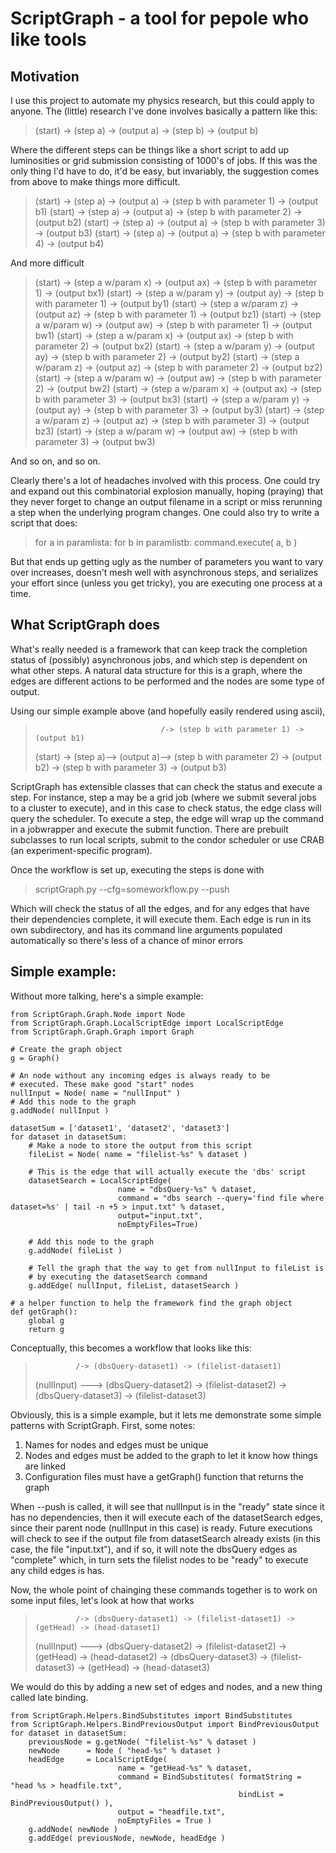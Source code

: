 ScriptGraph - a tool for pepole who like tools
==============================================

Motivation
----------

I use this project to automate my physics research, but this could apply to anyone.
The (little) research I've done involves basically a pattern like this:

>(start) -> (step a) -> (output a) -> (step b) -> (output b)

Where the different steps can be things like a short script to add up luminosities
or grid submission consisting of 1000's of jobs. If this was the only thing I'd have
to do, it'd be easy, but invariably, the suggestion comes from above to make things
more difficult.

>(start) -> (step a) -> (output a) -> (step b with parameter 1) -> (output b1)
>(start) -> (step a) -> (output a) -> (step b with parameter 2) -> (output b2)
>(start) -> (step a) -> (output a) -> (step b with parameter 3) -> (output b3)
>(start) -> (step a) -> (output a) -> (step b with parameter 4) -> (output b4)

And more difficult

>(start) -> (step a w/param x) -> (output ax) -> (step b with parameter 1) -> (output bx1)
>(start) -> (step a w/param y) -> (output ay) -> (step b with parameter 1) -> (output by1)
>(start) -> (step a w/param z) -> (output az) -> (step b with parameter 1) -> (output bz1)
>(start) -> (step a w/param w) -> (output aw) -> (step b with parameter 1) -> (output bw1)
>(start) -> (step a w/param x) -> (output ax) -> (step b with parameter 2) -> (output bx2)
>(start) -> (step a w/param y) -> (output ay) -> (step b with parameter 2) -> (output by2)
>(start) -> (step a w/param z) -> (output az) -> (step b with parameter 2) -> (output bz2)
>(start) -> (step a w/param w) -> (output aw) -> (step b with parameter 2) -> (output bw2)
>(start) -> (step a w/param x) -> (output ax) -> (step b with parameter 3) -> (output bx3)
>(start) -> (step a w/param y) -> (output ay) -> (step b with parameter 3) -> (output by3)
>(start) -> (step a w/param z) -> (output az) -> (step b with parameter 3) -> (output bz3)
>(start) -> (step a w/param w) -> (output aw) -> (step b with parameter 3) -> (output bw3)

And so on, and so on.

Clearly there's a lot of headaches involved with this process. One could try and
expand out this combinatorial explosion manually, hoping (praying) that they
never forget to change an output filename in a script or miss rerunning a step
when the underlying program changes. One could also try to write a script that does:

> for a in paramlista:
>     for b in paramlistb:
>         command.execute( a, b )

But that ends up getting ugly as the number of parameters you want to vary over
increases, doesn't mesh well with asynchronous steps, and serializes your effort
since (unless you get tricky), you are executing one process at a time.

What ScriptGraph does
---------------------

What's really needed is a framework that can keep track the completion status of
(possibly) asynchronous jobs, and which step is dependent on what other steps. A natural
data structure for this is a graph, where the edges are different actions to be performed
and the nodes are some type of output.

Using our simple example above (and hopefully easily rendered using ascii),


>                                 /-> (step b with parameter 1) -> (output b1)
>(start) -> (step a)--> (output a)--> (step b with parameter 2) -> (output b2)
>                                 \-> (step b with parameter 3) -> (output b3)

ScriptGraph has extensible classes that can check the status and execute a step. For instance,
step a may be a grid job (where we submit several jobs to a cluster to execute), and
in this case to check status, the edge class will query the scheduler. To execute a step, the
edge will wrap up the command in a jobwrapper and execute the submit function. There are
prebuilt subclasses to run local scripts, submit to the condor scheduler or use CRAB
(an experiment-specific program).

Once the workflow is set up, executing the steps is done with

> scriptGraph.py --cfg=someworkflow.py --push

Which will check the status of all the edges, and for any edges that have their
dependencies complete, it will execute them. Each edge is run in its own
subdirectory, and has its command line arguments populated automatically
so there's less of a chance of minor errors

Simple example:
---------------

Without more talking, here's a simple example:

	from ScriptGraph.Graph.Node import Node
	from ScriptGraph.Graph.LocalScriptEdge import LocalScriptEdge
	from ScriptGraph.Graph.Graph import Graph

	# Create the graph object
	g = Graph()
	
	# An node without any incoming edges is always ready to be
	# executed. These make good "start" nodes
	nullInput = Node( name = "nullInput" )
	# Add this node to the graph
	g.addNode( nullInput )

	datasetSum = ['dataset1', 'dataset2', 'dataset3']
	for dataset in datasetSum:
		# Make a node to store the output from this script
		fileList = Node( name = "filelist-%s" % dataset )

		# This is the edge that will actually execute the 'dbs' script
		datasetSearch = LocalScriptEdge(
							name = "dbsQuery-%s" % dataset,
							command = "dbs search --query='find file where dataset=%s' | tail -n +5 > input.txt" % dataset,
							output="input.txt",
							noEmptyFiles=True)

		# Add this node to the graph
		g.addNode( fileList )

		# Tell the graph that the way to get from nullInput to fileList is
		# by executing the datasetSearch command
		g.addEdge( nullInput, fileList, datasetSearch )

	# a helper function to help the framework find the graph object
	def getGraph():
		global g
		return g

Conceptually, this becomes a workflow that looks like this:

>              /-> (dbsQuery-dataset1) -> (filelist-dataset1)
> (nullInput) ---> (dbsQuery-dataset2) -> (filelist-dataset2)
>			   \-> (dbsQuery-dataset3) -> (filelist-dataset3)

Obviously, this is a simple example, but it lets me demonstrate some simple patterns
with ScriptGraph. First, some notes:

1. Names for nodes and edges must be unique
2. Nodes and edges must be added to the graph to let it know how things are linked
3. Configuration files must have a getGraph() function that returns the graph

When --push is called, it will see that nullInput is in the "ready" state since
it has no dependencies, then it will execute each of the datasetSearch edges,
since their parent node (nullInput in this case) is ready. Future executions
will check to see if the output file from datasetSearch already exists (in this
case, the file "input.txt"), and if so, it will note the dbsQuery edges as
"complete" which, in turn sets the filelist nodes to be "ready" to execute
any child edges is has.

Now, the whole point of chainging these commands together is to work on some
input files, let's look at how that works

>              /-> (dbsQuery-dataset1) -> (filelist-dataset1) -> (getHead) -> (head-dataset1)
> (nullInput) ---> (dbsQuery-dataset2) -> (filelist-dataset2) -> (getHead) -> (head-dataset2)
>			   \-> (dbsQuery-dataset3) -> (filelist-dataset3) -> (getHead) -> (head-dataset3)


We would do this by adding a new set of edges and nodes, and a new thing called
late binding.
	
	from ScriptGraph.Helpers.BindSubstitutes import BindSubstitutes
	from ScriptGraph.Helpers.BindPreviousOutput import BindPreviousOutput
	for dataset in datasetSum:
		previousNode = g.getNode( "filelist-%s" % dataset )
		newNode      = Node ( "head-%s" % dataset )
		headEdge     = LocalScriptEdge(
							name = "getHead-%s" % dataset,
							command = BindSubstitutes( formatString = "head %s > headfile.txt",
													   bindList = BindPreviousOutput() ),
							output = "headfile.txt",
							noEmptyFiles = True )
		g.addNode( newNode )
		g.addEdge( previousNode, newNode, headEdge )











